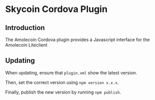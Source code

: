 # Skycoin Cordova Plugin

## Introduction

The Amolecoin Cordova plugin provides a Javascript interface for the Amolecoin Liteclient

## Updating

When updating, ensure that `plugin.xml` show the latest version. 

Then, set the correct version using `npm version x.x.x`.

Finally, publish the new version by running `npm publish`.
